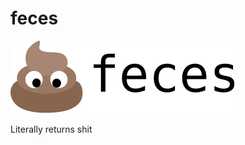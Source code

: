 # feces
![feces logo](https://raw.githubusercontent.com/Jack5079/feces/master/docs/logo.svg)

Literally returns shit
